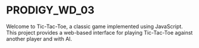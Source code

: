 # PRODIGY_WD_03
Welcome to Tic-Tac-Toe, a classic game implemented using JavaScript. This project provides a web-based interface for playing Tic-Tac-Toe against another player and with AI.
